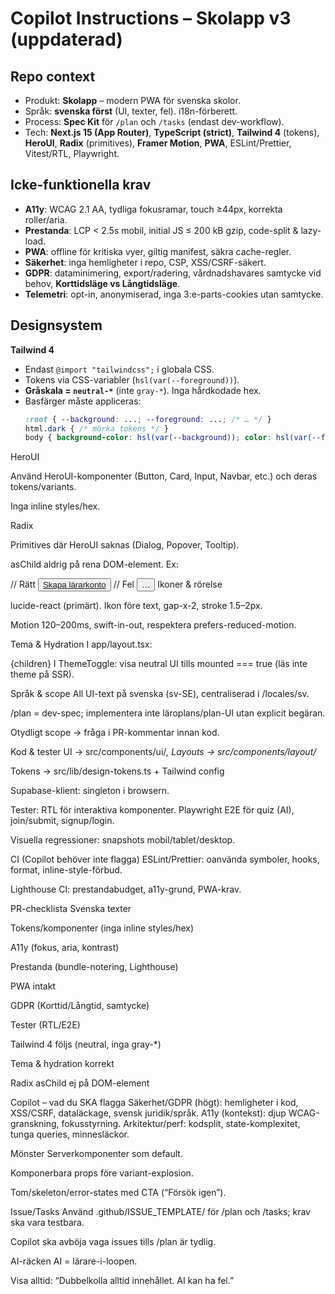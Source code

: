 # Copilot Instructions – Skolapp v3 (uppdaterad)

## Repo context
- Produkt: **Skolapp** – modern PWA för svenska skolor.
- Språk: **svenska först** (UI, texter, fel). i18n-förberett.
- Process: **Spec Kit** för `/plan` och `/tasks` (endast dev-workflow).
- Tech: **Next.js 15 (App Router)**, **TypeScript (strict)**, **Tailwind 4** (tokens), **HeroUI**, **Radix** (primitives), **Framer Motion**, **PWA**, ESLint/Prettier, Vitest/RTL, Playwright.

## Icke-funktionella krav
- **A11y**: WCAG 2.1 AA, tydliga fokusramar, touch ≥44px, korrekta roller/aria.
- **Prestanda**: LCP < 2.5s mobil, initial JS ≤ 200 kB gzip, code-split & lazy-load.
- **PWA**: offline för kritiska vyer, giltig manifest, säkra cache-regler.
- **Säkerhet**: inga hemligheter i repo, CSP, XSS/CSRF-säkert.
- **GDPR**: dataminimering, export/radering, vårdnadshavares samtycke vid behov, **Korttidsläge vs Långtidsläge**.
- **Telemetri**: opt-in, anonymiserad, inga 3:e-parts-cookies utan samtycke.

## Designsystem
**Tailwind 4**
- Endast `@import "tailwindcss";` i globala CSS.
- Tokens via CSS-variabler (`hsl(var(--foreground))`).
- **Gråskala = `neutral-*`** (inte `gray-*`). Inga hårdkodade hex.
- Basfärger måste appliceras:
  ```css
  :root { --background: ...; --foreground: ...; /* … */ }
  html.dark { /* mörka tokens */ }
  body { background-color: hsl(var(--background)); color: hsl(var(--foreground)); }
HeroUI

Använd HeroUI-komponenter (Button, Card, Input, Navbar, etc.) och deras tokens/variants.

Inga inline styles/hex.

Radix

Primitives där HeroUI saknas (Dialog, Popover, Tooltip).

asChild aldrig på rena DOM-element. Ex:

// Rätt
<Button asChild><a href="/signup">Skapa lärarkonto</a></Button>
// Fel
<button asChild>…</button>
Ikoner & rörelse

lucide-react (primärt). Ikon före text, gap-x-2, stroke 1.5–2px.

Motion 120–200ms, swift-in-out, respektera prefers-reduced-motion.

Tema & Hydration
I app/layout.tsx:

<html lang="sv" suppressHydrationWarning>
  <body>
    <ThemeProvider attribute="class" defaultTheme="system" enableSystem>
      {children}
    </ThemeProvider>
  </body>
</html>
I ThemeToggle: visa neutral UI tills mounted === true (läs inte theme på SSR).

Språk & scope
All UI-text på svenska (sv-SE), centraliserad i /locales/sv.

/plan = dev-spec; implementera inte läroplans/plan-UI utan explicit begäran.

Otydligt scope → fråga i PR-kommentar innan kod.

Kod & tester
UI → src/components/ui/*, Layouts → src/components/layout/*

Tokens → src/lib/design-tokens.ts + Tailwind config

Supabase-klient: singleton i browsern.

Tester: RTL för interaktiva komponenter. Playwright E2E för quiz (AI), join/submit, signup/login.

Visuella regressioner: snapshots mobil/tablet/desktop.

CI (Copilot behöver inte flagga)
ESLint/Prettier: oanvända symboler, hooks, format, inline-style-förbud.

Lighthouse CI: prestandabudget, a11y-grund, PWA-krav.

PR-checklista
 Svenska texter

 Tokens/komponenter (inga inline styles/hex)

 A11y (fokus, aria, kontrast)

 Prestanda (bundle-notering, Lighthouse)

 PWA intakt

 GDPR (Korttid/Långtid, samtycke)

 Tester (RTL/E2E)

 Tailwind 4 följs (neutral, inga gray-*)

 Tema & hydration korrekt

 Radix asChild ej på DOM-element

Copilot – vad du SKA flagga
Säkerhet/GDPR (högt): hemligheter i kod, XSS/CSRF, dataläckage, svensk juridik/språk.
A11y (kontekst): djup WCAG-granskning, fokusstyrning.
Arkitektur/perf: kodsplit, state-komplexitet, tunga queries, minnesläckor.

Mönster
Serverkomponenter som default.

Komponerbara props före variant-explosion.

Tom/skeleton/error-states med CTA (“Försök igen”).

Issue/Tasks
Använd .github/ISSUE_TEMPLATE/ för /plan och /tasks; krav ska vara testbara.

Copilot ska avböja vaga issues tills /plan är tydlig.

AI-räcken
AI = lärare-i-loopen.

Visa alltid: “Dubbelkolla alltid innehållet. AI kan ha fel.”
